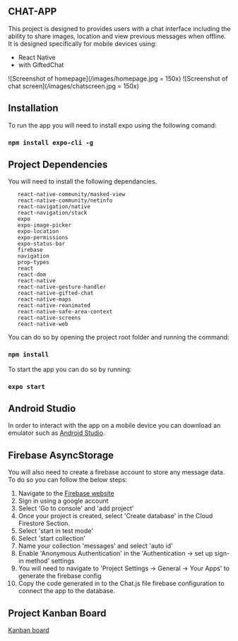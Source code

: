 ## CHAT-APP

This project is designed to provides users with a chat interface including the ability to share images, location and view previous messages when offline.
It is designed specifically for mobile devices using:
* React Native 
* with GiftedChat

![Screenshot of homepage](/images/homepage.jpg = 150x)  ![Screenshot of chat screen](/images/chatscreen.jpg = 150x)

## Installation

To run the app you will need to install expo using the following comand:

### `npm install expo-cli -g`

## Project Dependencies

You will need to install the following dependancies. 

```react-native-community/async-storage
   react-native-community/masked-view
   react-native-community/netinfo
   react-navigation/native
   react-navigation/stack
   expo
   expo-image-picker
   expo-location
   expo-permissions
   expo-status-bar
   firebase
   navigation
   prop-types
   react
   react-dom
   react-native
   react-native-gesture-handler
   react-native-gifted-chat
   react-native-maps
   react-native-reanimated
   react-native-safe-area-context
   react-native-screens
   react-native-web
```

You can do so by opening the project root folder and running the command:

### `npm install`

To start the app you can do so by running:

### `expo start`

## Android Studio

In order to interact with the app on a mobile device you can download an emulator such as [Android Studio](https://developer.android.com/studio/).  

## Firebase AsyncStorage

You will also need to create a firebase account to store any message data.
To do so you can follow the below steps:

1. Navigate to the [Firebase website](https://firebase.google.com/?hl=en)
2. Sign in using a google account
3. Select 'Go to console' and 'add project'
4. Once your project is created, select 'Create database' in the Cloud Firestore Section.
5. Select 'start in test mode'
6. Select 'start collection'
7. Name your collection 'messages' and select 'auto id' 
8. Enable 'Anonymous Authentication' in the 'Authentication -> set up sign-in method' settings 
9. You will need to navigate to 'Project Settings -> General -> Your Apps' to generate the firebase config
10. Copy the code generated in to the Chat.js file firebase configuration to connect the app to the database.

## Project Kanban Board

[Kanban board](https://trello.com/b/qy5mGnB0/chat-app)